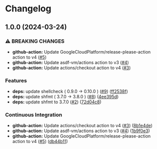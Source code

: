 # Changelog

## 1.0.0 (2024-03-24)


### ⚠ BREAKING CHANGES

* **github-action:** Update GoogleCloudPlatform/release-please-action action to v4 ([#5](https://github.com/bjw-s/asdf-talhelper/issues/5))
* **github-action:** Update asdf-vm/actions action to v3 ([#4](https://github.com/bjw-s/asdf-talhelper/issues/4))
* **github-action:** Update actions/checkout action to v4 ([#3](https://github.com/bjw-s/asdf-talhelper/issues/3))

### Features

* **deps:** update shellcheck ( 0.9.0 → 0.10.0 ) ([#9](https://github.com/bjw-s/asdf-talhelper/issues/9)) ([ff2538f](https://github.com/bjw-s/asdf-talhelper/commit/ff2538fcc77df5c047dd2684a3a83e35b163fd50))
* **deps:** update shfmt ( 3.7.0 → 3.8.0 ) ([#8](https://github.com/bjw-s/asdf-talhelper/issues/8)) ([4ee395d](https://github.com/bjw-s/asdf-talhelper/commit/4ee395d4d209628b818200932c4b76445c4a4fd4))
* **deps:** update shfmt to 3.7.0 ([#2](https://github.com/bjw-s/asdf-talhelper/issues/2)) ([72d04c8](https://github.com/bjw-s/asdf-talhelper/commit/72d04c8347a6bb0774028bf315d9d82310fd691a))


### Continuous Integration

* **github-action:** Update actions/checkout action to v4 ([#3](https://github.com/bjw-s/asdf-talhelper/issues/3)) ([8b1e4de](https://github.com/bjw-s/asdf-talhelper/commit/8b1e4de7c5f0081ea3ca5cac5b0e6b7fafc2335b))
* **github-action:** Update asdf-vm/actions action to v3 ([#4](https://github.com/bjw-s/asdf-talhelper/issues/4)) ([1b9f0e3](https://github.com/bjw-s/asdf-talhelper/commit/1b9f0e3af9b048f04db58f658a652c18a66b2d38))
* **github-action:** Update GoogleCloudPlatform/release-please-action action to v4 ([#5](https://github.com/bjw-s/asdf-talhelper/issues/5)) ([db44b11](https://github.com/bjw-s/asdf-talhelper/commit/db44b11c054abbbf462fa0b0b5ec8e1c901ac25d))

